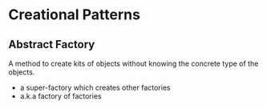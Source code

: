 # Creational Patterns

## Abstract Factory

A method to create kits of objects without knowing the concrete type of the objects.

- a super-factory which creates other factories
- a.k.a factory of factories